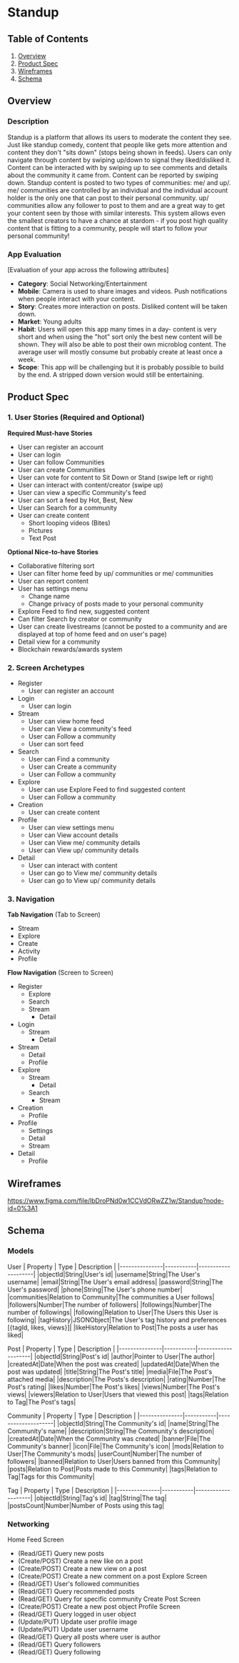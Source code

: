 # Standup


## Table of Contents
1. [Overview](#Overview)
1. [Product Spec](#Product-Spec)
1. [Wireframes](#Wireframes)
2. [Schema](#Schema)

## Overview
### Description
Standup is a platform that allows its users to moderate the content they see. Just like standup comedy, content that people like gets more attention and content they don't "sits down" (stops being shown in feeds). Users can only navigate through content by swiping up/down to signal they liked/disliked it. Content can be interacted with by swiping up to see comments and details about the community it came from. Content can be reported by swiping down. Standup content is posted to two types of communities: me/ and up/. me/ communities are controlled by an individual and the individual account holder is the only one that can post to their personal community. up/ communities allow any follower to post to them and are a great way to get your content seen by those with similar interests. This system allows even the smallest creators to have a chance at stardom - if you post high quality content that is fitting to a community, people will start to follow your personal community!

### App Evaluation
[Evaluation of your app across the following attributes]
   - **Category**: Social Networking/Entertainment
   - **Mobile**: Camera is used to share images and videos. Push notifications when people interact with your content.
   - **Story**: Creates more interaction on posts.  Disliked content will be taken down. 
   - **Market**: Young adults
   - **Habit**: Users will open this app many times in a day- content is very short and when using the "hot" sort only the best new content will be shown. They will also be able to post their own microblog content. The average user will mostly consume but probably create at least once a week.
   - **Scope**: This app will be challenging but it is probably possible to build by the end. A stripped down version would still be entertaining.

## Product Spec

### 1. User Stories (Required and Optional)

**Required Must-have Stories**

* User can register an account
* User can login
* User can follow Communities
* User can create Communities
* User can vote for content to Sit Down or Stand (swipe left or right)
* User can interact with content/creator (swipe up)
* User can view a specific Community's feed
* User can sort a feed by Hot, Best, New
* User can Search for a community
* User can create content
    * Short looping videos (Bites)
    * Pictures
    * Text Post

**Optional Nice-to-have Stories**
* Collaborative filtering sort
* User can filter home feed by up/ communities or me/ communities
* User can report content
* User has settings menu
    * Change name
    * Change privacy of posts made to your personal community
* Explore Feed to find new, suggested content
* Can filter Search by creator or community
* User can create livestreams (cannot be posted to a community and are displayed at top of home feed and on user's page)
* Detail view for a community
* Blockchain rewards/awards system


### 2. Screen Archetypes

* Register
    * User can register an account
* Login
    * User can login
* Stream
    * User can view home feed
    * User can View a community's feed
    * User can Follow a community
    * User can sort feed
* Search
    * User can Find a community
    * User can Create a community
    * User can Follow a community
* Explore
    * User can use Explore Feed to find suggested content
    * User can Follow a community
* Creation
    * User can create content
* Profile
    * User can view settings menu
    * User can View account details
    * User can View me/ community details
    * User can View up/ community details
* Detail
    * User can interact with content
    * User can go to View me/ community details
    * User can go to View up/ community details

### 3. Navigation

**Tab Navigation** (Tab to Screen)

* Stream
* Explore
* Create
* Activity
* Profile

**Flow Navigation** (Screen to Screen)

* Register
    * Explore
    * Search
    * Stream
        * Detail
* Login
    * Stream
        * Detail
* Stream
    * Detail
    * Profile
* Explore
    * Stream
        * Detail
    * Search
        * Stream
* Creation
    * Profile
* Profile
    * Settings
    * Detail
    * Stream
* Detail
    * Profile

## Wireframes

https://www.figma.com/file/lbDroPNd0w1CCVdORwZZ1w/Standup?node-id=0%3A1


## Schema 
### Models
User
| Property      | Type      | Description        |
|---------------|-----------|--------------------|
|objectId|String|User's id|
|username|String|The User's username|
|email|String|The User's email address|
|password|String|The User's password|
|phone|String|The User's phone number|
|communities|Relation to Community|The communities a User follows|
|followers|Number|The number of followers|
|followings|Number|The number of followings|
|following|Relation to User|The Users this User is following|
|tagHistory|JSONObject|The User's tag history and preferences [{tagId, likes, views}]|
|likeHistory|Relation to Post|The posts a user has liked|

Post
| Property      | Type      | Description        |
|---------------|-----------|--------------------|
|objectId|String|Post's id|
|author|Pointer to User|The author|
|createdAt|Date|When the post was created|
|updatedAt|Date|When the post was updated|
|title|String|The Post's title|
|media|File|The Post's attached media|
|description|The Posts's description|
|rating|Number|The Post's rating|
|likes|Number|The Post's likes|
|views|Number|The Post's views|
|viewers|Relation to User|Users that viewed this post|
|tags|Relation to Tag|The Post's tags|

Community
| Property      | Type      | Description        |
|---------------|-----------|--------------------|
|objectId|String|The Community's id|
|name|String|The Community's name|
|description|String|The Community's description|
|createdAt|Date|When the Community was created|
|banner|File|The Community's banner|
|icon|File|The Community's icon|
|mods|Relation to User|The Community's mods|
|userCount|Number|The number of followers|
|banned|Relation to User|Users banned from this Community|
|posts|Relation to Post|Posts made to this Community|
|tags|Relation to Tag|Tags for this Community|
   
Tag
| Property      | Type      | Description        |
|---------------|-----------|--------------------|
|objectId|String|Tag's id|
|tag|String|The tag|
|postsCount|Number|Number of Posts using this tag|

### Networking
Home Feed Screen
- (Read/GET) Query new posts
- (Create/POST) Create a new like on a post
- (Create/POST) Create a new view on a post
- (Create/POST) Create a new comment on a post
Explore Screen
- (Read/GET) User's followed communities
- (Read/GET) Query recommended posts
- (Read/GET) Query for specific community
Create Post Screen
- (Create/POST) Create a new post object
Profile Screen
- (Read/GET) Query logged in user object
- (Update/PUT) Update user profile image
- (Update/PUT) Update user username
- (Read/GET) Query all posts where user is author
- (Read/GET) Query followers
- (Read/GET) Query following

